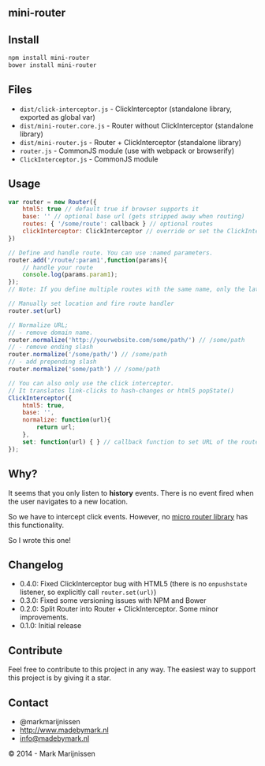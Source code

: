 mini-router
-----------

## Install
```bash
npm install mini-router
bower install mini-router
```

## Files

* `dist/click-interceptor.js` - ClickInterceptor (standalone library, exported as global var)
* `dist/mini-router.core.js` - Router without ClickInterceptor (standalone library)
* `dist/mini-router.js` - Router + ClickInterceptor (standalone library)
* `router.js` - CommonJS module (use with webpack or browserify)
* `ClickInterceptor.js` - CommonJS module 

## Usage
```javascript
var router = new Router({
	html5: true // default true if browser supports it
	base: '' // optional base url (gets stripped away when routing)
	routes: { '/some/route': callback } // optional routes
	clickInterceptor: ClickInterceptor // override or set the ClickInterceptor
})

// Define and handle route. You can use :named parameters.
router.add('/route/:param1',function(params){
	// handle your route
	console.log(params.param1);
});
// Note: If you define multiple routes with the same name, only the latest callback is called!

// Manually set location and fire route handler
router.set(url)

// Normalize URL; 
// - remove domain name.
router.normalize('http://yourwebsite.com/some/path/') // /some/path
// - remove ending slash
router.normalize('/some/path/') // /some/path
// - add prepending slash
router.normalize('some/path') // /some/path

// You can also only use the click interceptor.
// It translates link-clicks to hash-changes or html5 popState()
ClickInterceptor({
	html5: true,
	base: '',
	normalize: function(url){
		return url;
	},
	set: function(url) { } // callback function to set URL of the router in HTML5 mode
});
```

## Why?

It seems that you only listen to **history** events. There is no event fired when the user navigates to a new location.

So we have to intercept click events. However, no [micro router library](http://microjs.com/#router) has this functionality.

So I wrote this one!

## Changelog

* 0.4.0: Fixed ClickInterceptor bug with HTML5 (there is no `onpushstate` listener, so explicitly call `router.set(url)`)
* 0.3.0: Fixed some versioning issues with NPM and Bower
* 0.2.0: Split Router into Router + ClickInterceptor. Some minor improvements.
* 0.1.0: Initial release

## Contribute

Feel free to contribute to this project in any way. The easiest way to support this project is by giving it a star.

## Contact
-   @markmarijnissen
-   http://www.madebymark.nl
-   info@madebymark.nl

© 2014 - Mark Marijnissen